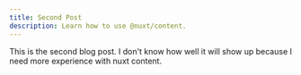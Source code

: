 ```yaml
---
title: Second Post
description: Learn how to use @nuxt/content.
---
```


This is the second blog post. I don't know how well it will show up because
I need more experience with nuxt content.
